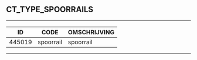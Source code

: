 ## CT_TYPE_SPOORRAILS

***

|ID                              	|CODE          	|OMSCHRIJVING|
|------                          	|----          	|-----    |
|445019|spoorrail|spoorrail|


***
